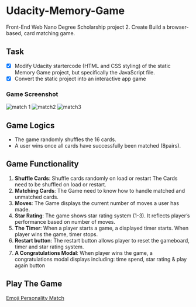 # Udacity-Memory-Game

Front-End Web Nano Degree Scholarship project 2. Create Build a browser-based, card matching game.

## Task

   - [x] Modify Udacity startercode (HTML and CSS styling) of the static Memory Game project, but specifically the JavaScript file.
   - [x] Convert the static project into an interactive app game

### Game Screenshot

![match 1](https://user-images.githubusercontent.com/40595189/43419535-6d7e1c1a-9441-11e8-9142-d1972179c026.png)
![match2](https://user-images.githubusercontent.com/40595189/43419537-6dc4f108-9441-11e8-9b70-79b23d656ca3.png)
![match3](https://user-images.githubusercontent.com/40595189/43419538-6e01c650-9441-11e8-9a2c-37aafd149214.png)

## Game Logics
- The game randomly shuffles the 16 cards.
- A user wins once all cards have successfully been matched (8pairs).

## Game Functionality
1. __Shuffle Cards__: Shuffle cards randomly on load or restart
The Cards need to be shuffled on load or restart.
2. __Matching Cards__:
The Game need to know how to handle matched and unmatched cards.
3. __Moves__: The Game displays the current number of moves a user has made.
4. __Star Rating__: The game shows star rating system (1-3). It reflects player’s performance based on number of moves.
5. __The Timer__: When a player starts a game, a displayed timer starts. When player wins the game, timer stops.
6. __Restart button__: The restart button allows player to reset the gameboard, timer and star rating system.
7. __A Congratulations Modal__: When player wins the game, a congratulations modal displays
including: time spend, star rating & play again button

## Play The Game

 [Emoji Personality Match](https://lebogango.github.io/Memory-Game/.)
